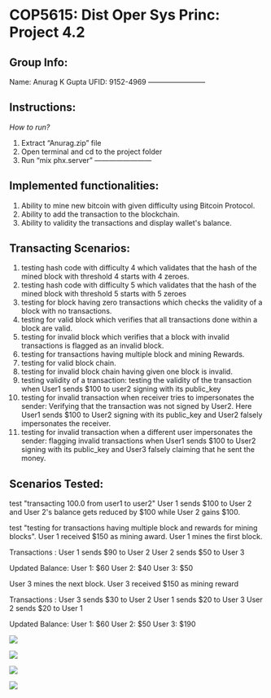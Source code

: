 # COP5615: Dist Oper Sys Princ:  Project 4.2

## Group Info:
Name: Anurag K Gupta
UFID:  9152-4969
————————

## Instructions:
_How to run?_
1. Extract “Anurag.zip” file
2. Open terminal and cd to the project folder
3. Run  “mix phx.server”
————————

## Implemented functionalities:
1. Ability to mine new bitcoin with given difficulty using Bitcoin Protocol.
2. Ability to add the transaction to the blockchain.
3. Ability to validity the transactions and display wallet's balance.

## Transacting Scenarios:
1. testing hash code with difficulty 4 which validates that the hash of the mined block with threshold 4 starts with 4 zeroes.
2. testing hash code with difficulty  5 which validates that the hash of the mined block with threshold 5 starts with 5 zeroes
3. testing for block having zero transactions which checks the validity of a block with no transactions.
4. testing for valid block which verifies that all transactions done within a block are valid.
5. testing for invalid block which verifies that a block with invalid transactions is flagged as an invalid block.
6. testing for transactions having multiple block and mining Rewards.
7. testing for valid block chain.
8. testing for invalid block chain having given one block is invalid.
9. testing validity of a transaction: testing the validity of the transaction when User1 sends $100 to user2 signing with its public_key
10. testing for invalid transaction when receiver tries to impersonates the sender: Verifying that the transaction was not signed by User2. Here User1 sends $100 to User2 signing with its public_key and User2 falsely impersonates the receiver.
11. testing for invalid transaction when a different user impersonates the sender: flagging invalid transactions when User1 sends $100 to User2 signing with its public_key and User3 falsely claiming that he sent the money.

## Scenarios Tested:
test "transacting 100.0 from user1 to user2"
User 1 sends $100 to User 2 and User 2's balance gets reduced by $100 while User 2 gains $100.

test "testing for transactions having multiple block and rewards for mining blocks".
User 1 received $150 as mining award. User 1 mines the first block.

Transactions :
User 1 sends $90 to User 2
User 2 sends $50 to User 3

Updated Balance:
User 1: $60
User 2: $40
User 3: $50

User 3 mines the next block. User 3 received $150  as mining reward

Transactions :
User 3 sends $30 to User 2
User 1 sends $20 to User 3
User 2 sends $20 to User 1

Updated Balance:
User 1: $60
User 2: $50
User 3: $190


![](COP5615:%20Dist%20Oper%20Sys%20Princ:%20%20Project%204.2/A7AE0319-903D-43CC-BD0C-8560C3A07525.png)

![](COP5615:%20Dist%20Oper%20Sys%20Princ:%20%20Project%204.2/0A154B8A-D35F-4F10-8364-BF60D34CC9A7.png)

![](COP5615:%20Dist%20Oper%20Sys%20Princ:%20%20Project%204.2/904CF81A-895A-4784-AF26-580F333B38A4.png)

![](COP5615:%20Dist%20Oper%20Sys%20Princ:%20%20Project%204.2/ED8D9B21-0215-456E-B7E0-7759E900E2A6.png)